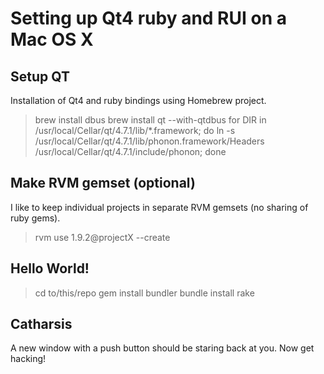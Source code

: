 
Setting up Qt4 ruby and RUI on a Mac OS X
============================

Setup QT
--------

Installation of Qt4 and ruby bindings using Homebrew project.

> brew install dbus
> brew install qt --with-qtdbus
> for DIR in /usr/local/Cellar/qt/4.7.1/lib/*.framework; do ln -s /usr/local/Cellar/qt/4.7.1/lib/phonon.framework/Headers /usr/local/Cellar/qt/4.7.1/include/phonon; done

Make RVM gemset (optional)
-------------------------

I like to keep individual projects in separate RVM gemsets (no sharing of ruby gems).

> rvm use 1.9.2@projectX --create

Hello World!
-----------

> cd to/this/repo
> gem install bundler
> bundle install
> rake

Catharsis
---------

A new window with a push button should be staring back at you. Now get hacking!
